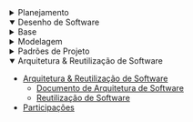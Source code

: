 <!-- docs/_sidebar.md -->

<!-- - [Home](/README.md) -->

<details>
  <summary class="sidebar-title"> Planejamento </summary>

- [Diretrizes do Projeto](/0.planejamento/diretrizes.md)
- [Cronograma](/0.planejamento/cronograma.md)

<details>
<summary> Atas</summary>

- [Ata de 26/04/2023](/0.planejamento/atas/ata_26_04_2023.md)
- [Ata de 03/05/2023](/0.planejamento/atas/ata_03_05_2023.md)
- [Ata de 18/05/2023](/0.planejamento/atas/ata_18_05_2023.md)
- [Ata de 24/05/2023](/0.planejamento/atas/ata_24_05_2023.md)
- [Ata de 31/05/2023](/0.planejamento/atas/ata_31_05_2023.md)
- [Ata de 14/06/2023](/0.planejamento/atas/ata_14_06_2023.md)
- [Ata de 21/06/2023](/0.planejamento/atas/ata_21_06_2023.md)
- [Ata de 28/06/2023](/0.planejamento/atas/ata_28_06_2023.md)

</details>
</details>

<details open>
<summary class="sidebar-title"> Desenho de Software </summary>

<details>

<summary> Base </summary>

- [**Módulo Não Orientado a Abordagens Específicas**](/1.base/nao-especificos/abordagemnaoespecifica.md)
  - [Diagrama de Causa-Efeito](/1.base/nao-especificos/causaefeito.md)
  - [Rich Picture](/1.base/nao-especificos/richpicture.md)
  - [Plano de Risco, Custo e Tempo](/1.base/nao-especificos/planocustoriscotempo.md)
- **Processos, Metodologias e Abordagens**
  - [Metodologias Adotadas](/1.base/processos/metodologiasadotadas.md)
  - [Modelagem BPMN](/1.base/processos/modelagembpmn.md)
  - [Ferramentas utilizadas](/1.base/processos/ferramentasutilizadas.md)
- [**Participações**](/1.base/participacoesbase.md)

</details>

<details>
<summary > Modelagem </summary>

- [**Modelagem Tradicional (UML)**](/2.modelagem/modelagemtradicional.md)
  - [**Estáticos**](/2.modelagem/umlestaticos.md)
    - [Diagrama de Classes](/2.modelagem/estatica/diagramadeclasses.md)
    - [Diagrama de Pacotes](/2.modelagem/estatica/diagramadepacotes.md)
    - [Diagrama de Componentes](/2.modelagem/estatica/diagramadecomponentes.md)
  - [**Dinâmicos**](/2.modelagem/umldinamicos)
    - [Diagrama de Atividades](/2.modelagem/dinamica/diagramadeatividades.md)
    - [Diagrama de Comunicação](/2.modelagem/dinamica/diagramadecomunicacao.md)
- [Participações](/2.modelagem/participacoesmodelagem.md)

</details>

<details>
<summary> Padrões de Projeto </summary>

- [Padrões de Projeto](/3.padroesdeprojeto/padroesdeprojeto.md)
  - [Back-end-Persistência - GoF](/3.padroesdeprojeto/back/gof.md)
  - [Back-end-Persistência - GRASPs](/3.padroesdeprojeto/back/grasp.md)
  - [Front-end modelagem](/3.padroesdeprojeto/front-api/diagrama-front.md)
  - [Front-end - GOF](/3.padroesdeprojeto/front-api/front-api.md)
  - [Front-end - GRASP](/3.padroesdeprojeto/front-api/front-api2.md)
  - [Emergente](/3.padroesdeprojeto/extras/padroesextra.md)
- [Participações](/3.padroesdeprojeto/participacoespadroes.md)

</details>

<details open>
<summary class="activated-menu"> Arquitetura & Reutilização de Software </summary>

- [Arquitetura & Reutilização de Software](/4.arquiteturareutilizacao/arquiteturareutilizacao.md)
  - [Documento de Arquitetura de Software](/4.arquiteturareutilizacao/padroes/padroesarquiteturais.md)
  - [Reutilização de Software](/4.arquiteturareutilizacao/reutilizacao/reutilizacaodesoftware.md)
- [Participações](/4.arquiteturareutilizacao/participacoes.md)

</details>

</details>
